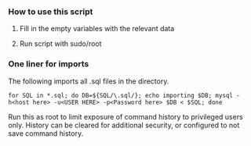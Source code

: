 ### How to use this script ###

1. Fill in the empty variables with the relevant data

2. Run script with sudo/root


### One liner for imports ###
The following imports all .sql files in the directory. 

`for SQL in *.sql; do DB=${SQL/\.sql/}; echo importing $DB; mysql -h<host here> -u<USER HERE> -p<Password here> $DB < $SQL; done`
                                                                                                                          
Run this as root to limit exposure of command history to privileged users only. History can be cleared for additional security, or configured to not save command history.                                                                                                                   
